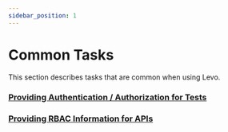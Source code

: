 ```yaml
---
sidebar_position: 1
---
```


# Common Tasks
This section describes tasks that are common when using Levo.

### [Providing Authentication / Authorization for Tests](./authentication/authn-authz.md)

### [Providing RBAC Information for APIs](./api-rbac/api-rbac-tasks.md)
